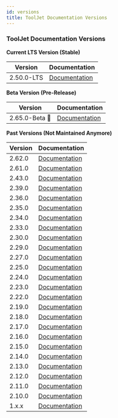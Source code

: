 ```yaml
---
id: versions
title: ToolJet Documentation Versions
---
```


### ToolJet Documentation Versions

**Current LTS Version (Stable)**

| Version     | Documentation                             |
|-------------|-------------------------------------------|
| 2.50.0-LTS  | [Documentation](https://docs.tooljet.com/docs/) |

**Beta Version (Pre-Release)**

| Version     | Documentation                             | 
|-------------|-------------------------------------------|
| 2.65.0-Beta 🚧   | [Documentation](https://docs.tooljet.com/docs/2.65.0) |

**Past Versions (Not Maintained Anymore)**

| Version     | Documentation                             |
|-------------|-------------------------------------------|
| 2.62.0      | [Documentation](https://archived-docs.tooljet.com/docs/) |
| 2.61.0      | [Documentation](https://archived-docs.tooljet.com/docs/2.61.0) |
| 2.43.0      | [Documentation](https://archived-docs.tooljet.com/docs/2.43.0) |
| 2.39.0      | [Documentation](https://archived-docs.tooljet.com/docs/2.39.0) |
| 2.36.0      | [Documentation](https://archived-docs.tooljet.com/docs/2.36.0) |
| 2.35.0      | [Documentation](https://archived-docs.tooljet.com/docs/2.35.0) |
| 2.34.0      | [Documentation](https://archived-docs.tooljet.com/docs/2.34.0) |
| 2.33.0      | [Documentation](https://archived-docs.tooljet.com/docs/2.33.0) |
| 2.30.0      | [Documentation](https://archived-docs.tooljet.com/docs/2.30.0) |
| 2.29.0      | [Documentation](https://archived-docs.tooljet.com/docs/2.29.0) |
| 2.27.0      | [Documentation](https://archived-docs.tooljet.com/docs/2.27.0) |
| 2.25.0      | [Documentation](https://archived-docs.tooljet.com/docs/2.25.0) |
| 2.24.0      | [Documentation](https://archived-docs.tooljet.com/docs/2.24.0) |
| 2.23.0      | [Documentation](https://archived-docs.tooljet.com/docs/2.23.0) |
| 2.22.0      | [Documentation](https://archived-docs.tooljet.com/docs/2.22.0) |
| 2.19.0      | [Documentation](https://archived-docs.tooljet.com/docs/2.19.0) |
| 2.18.0      | [Documentation](https://archived-docs.tooljet.com/docs/2.18.0) |
| 2.17.0      | [Documentation](https://archived-docs.tooljet.com/docs/2.17.0) |
| 2.16.0      | [Documentation](https://archived-docs.tooljet.com/docs/2.16.0) |
| 2.15.0      | [Documentation](https://archived-docs.tooljet.com/docs/2.15.0) |
| 2.14.0      | [Documentation](https://archived-docs.tooljet.com/docs/2.14.0) |
| 2.13.0      | [Documentation](https://archived-docs.tooljet.com/docs/2.13.0) |
| 2.12.0      | [Documentation](https://archived-docs.tooljet.com/docs/2.12.0) |
| 2.11.0      | [Documentation](https://archived-docs.tooljet.com/docs/2.11.0) |
| 2.10.0      | [Documentation](https://archived-docs.tooljet.com/docs/2.10.0) |
| 1.x.x       | [Documentation](https://archived-docs.tooljet.com/docs/1.x.x)  |
